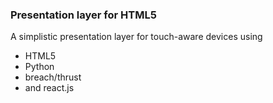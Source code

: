 ### Presentation layer for HTML5

A simplistic presentation layer for touch-aware devices using
  * HTML5
  * Python
  * breach/thrust
  * and react.js

